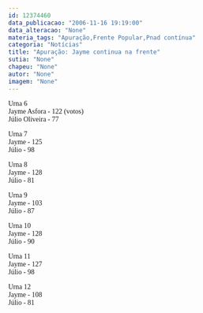 ```yaml
---
id: 12374460
data_publicacao: "2006-11-16 19:19:00"
data_alteracao: "None"
materia_tags: "Apuração,Frente Popular,Pnad contínua"
categoria: "Notícias"
title: "Apuração: Jayme continua na frente"
sutia: "None"
chapeu: "None"
autor: "None"
imagem: "None"
---
```

<p><P><FONT face=Verdana>Urna 6<BR>Jayme Asfora - 122 (votos)<BR>Júlio Oliveira - 77</FONT></P></p>
<p><P><FONT face=Verdana>Urna 7<BR>Jayme - 125<BR>Júlio - 98</FONT></P></p>
<p><P><FONT face=Verdana>Urna 8<BR>Jayme - 128 <BR>Júlio - 81</FONT></P></p>
<p><P><FONT face=Verdana>Urna 9<BR>Jayme - 103<BR>Júlio - 87</FONT></P></p>
<p><P><FONT face=Verdana>Urna 10<BR>Jayme - 128<BR>Júlio - 90</FONT></P></p>
<p><P><FONT face=Verdana>Urna 11 <BR>Jayme - 127 <BR>Júlio - 98</FONT></P></p>
<p><P><FONT face=Verdana>Urna 12<BR>Jayme - 108<BR>Júlio - 81</FONT></P> </p>

